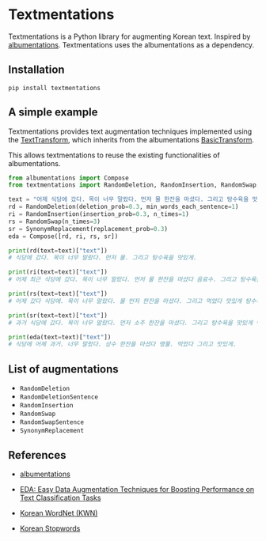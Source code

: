 # Textmentations
Textmentations is a Python library for augmenting Korean text. 
Inspired by [albumentations](https://github.com/albumentations-team/albumentations). 
Textmentations uses the albumentations as a dependency.

## Installation

```
pip install textmentations
```

## A simple example

Textmentations provides text augmentation techniques implemented using the [TextTransform](https://github.com/Jaesu26/textmentations/blob/v0.0.2/textmentations/core/transforms_interface.py#L17), 
which inherits from the albumentations [BasicTransform](https://github.com/albumentations-team/albumentations/blob/1.2.1/albumentations/core/transforms_interface.py#L54). 

This allows textmentations to reuse the existing functionalities of albumentations.

```python
from albumentations import Compose
from textmentations import RandomDeletion, RandomInsertion, RandomSwap, SynonymReplacement

text = "어제 식당에 갔다. 목이 너무 말랐다. 먼저 물 한잔을 마셨다. 그리고 탕수육을 맛있게 먹었다."
rd = RandomDeletion(deletion_prob=0.3, min_words_each_sentence=1)
ri = RandomInsertion(insertion_prob=0.3, n_times=1)
rs = RandomSwap(n_times=3)
sr = SynonymReplacement(replacement_prob=0.3)
eda = Compose([rd, ri, rs, sr])

print(rd(text=text)["text"])
# 식당에 갔다. 목이 너무 말랐다. 먼저 물. 그리고 탕수육을 맛있게.

print(ri(text=text)["text"])
# 어제 최근 식당에 갔다. 목이 너무 말랐다. 먼저 물 한잔을 마셨다 음료수. 그리고 탕수육을 맛있게 먹었다.

print(rs(text=text)["text"])
# 어제 갔다 식당에. 목이 너무 말랐다. 물 먼저 한잔을 마셨다. 그리고 먹었다 맛있게 탕수육을.

print(sr(text=text)["text"])
# 과거 식당에 갔다. 목이 너무 말랐다. 먼저 소주 한잔을 마셨다. 그리고 탕수육을 맛있게 먹었다.

print(eda(text=text)["text"])
# 식당에 어제 과거. 너무 말랐다. 상수 한잔을 마셨다 맹물. 먹었다 그리고 맛있게.
```

## List of augmentations

- `RandomDeletion`
- `RandomDeletionSentence`
- `RandomInsertion`
- `RandomSwap`
- `RandomSwapSentence`
- `SynonymReplacement`

## References

- [albumentations](https://github.com/albumentations-team/albumentations)

- [EDA: Easy Data Augmentation Techniques for Boosting Performance on
Text Classification Tasks](https://arxiv.org/pdf/1901.11196.pdf)

- [Korean WordNet (KWN)](http://wordnet.kaist.ac.kr/)

- [Korean Stopwords](https://www.ranks.nl/stopwords/korean)